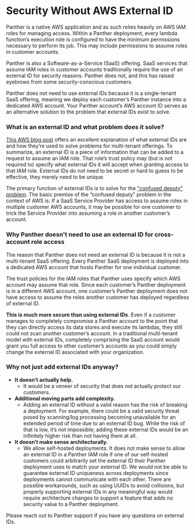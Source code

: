 # Security Without AWS External ID

Panther is a native AWS application and as such relies heavily on AWS IAM roles for managing access. Within a Panther deployment, every lambda function’s execution role is configured to have the minimum permissions necessary to perform its job. This may include permissions to assume roles in customer accounts.

Panther is also a Software-as-a-Service (SaaS) offering. SaaS services that assume IAM roles in customer accounts traditionally require the use of an external ID for security reasons. Panther does not, and this has raised eyebrows from some security-conscious customers.

Panther does not need to use external IDs because it is a single-tenant SaaS offering, meaning we deploy each customer’s Panther instance into a dedicated AWS account. Your Panther account’s AWS account ID serves as an alternative solution to the problem that external IDs exist to solve.



### What is an external ID and what problem does it solve?&#x20;

[This AWS blog post](https://aws.amazon.com/blogs/security/how-to-use-external-id-when-granting-access-to-your-aws-resources/) offers an excellent explanation of what external IDs are and how they’re used to solve problems for multi-tenant offerings. To summarize, an external ID is a piece of information that can be added to a request to assume an IAM role. That role’s trust policy may (but is not required to) specify what external IDs it will accept when granting access to that IAM role. External IDs do not need to be secret or hard to guess to be effective, they merely need to be unique.

The primary function of external IDs is to solve for the ["confused deputy" problem](http://en.wikipedia.org/wiki/Confused\_deputy\_problem). The basic premise of the “confused deputy” problem in the context of AWS is: If a SaaS Service Provider has access to assume roles in multiple customer AWS accounts, it may be possible for one customer to trick the Service Provider into assuming a role in another customer’s account.



### Why Panther doesn't need to use an external ID for cross-account role access

The reason that Panther does not need an external ID is because it is not a multi-tenant SaaS offering. Every Panther SaaS deployment is deployed into a dedicated AWS account that hosts Panther for one individual customer.

The trust policies for the IAM roles that Panther uses specify which AWS account may assume that role. Since each customer’s Panther deployment is in a different AWS account, one customer’s Panther deployment does not have access to assume the roles another customer has deployed regardless of external ID.

**This is much more secure than using external IDs**. Even if a customer manages to completely compromise a Panther account to the point that they can directly access its data stores and execute its lambdas, they still could not scan another customer’s account. In a traditional multi-tenant model with external IDs, completely comprising the SaaS account would grant you full access to other customer’s accounts as you could simply change the external ID associated with your organization.



### Why not just add external IDs anyway?&#x20;

* **It doesn’t actually help.**&#x20;
  * It would be a veneer of security that does not actually protect our customers.&#x20;
* **Additional moving parts add complexity.**&#x20;
  * Adding an external ID without a valid reason has the risk of breaking a deployment. For example, there could be a valid security threat posed by scanning/log processing becoming unavailable for an extended period of time due to an external ID bug. While the risk of that is low, it’s not impossible; adding these external IDs would be an infinitely higher risk than not having them at all.&#x20;
* **It doesn’t make sense architecturally.**&#x20;
  * We allow self-hosted deployments. It does not make sense to allow an external ID in a Panther IAM role if one of our self-hosted customers could arbitrarily set the external ID their Panther deployment uses to match your external ID. We would not be able to guarantee external ID uniqueness across deployments since deployments cannot communicate with each other. There are possible workarounds, such as using UUIDs to avoid collisions, but properly supporting external IDs in any meaningful way would require architecture changes to support a feature that adds no security value to a Panther deployment.

Please reach out to Panther support if you have any questions on external IDs.
